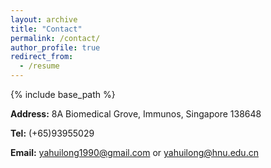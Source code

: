 ```yaml
---
layout: archive
title: "Contact"
permalink: /contact/
author_profile: true
redirect_from:
  - /resume
---
```


{% include base_path %}

**Address:** 8A Biomedical Grove, Immunos, Singapore 138648

**Tel:** (+65)93955029

**Email:** <yahuilong1990@gmail.com> or <yahuilong@hnu.edu.cn>
